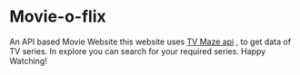 # Movie-o-flix
An API based Movie Website
this website uses [TV Maze api](https://www.tvmaze.com/api) , to get data of TV series.
In explore you can search for your required series.
Happy Watching!
